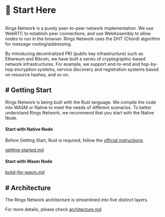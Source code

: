 # 🚀 Start Here

<figure><img src="https://camo.githubusercontent.com/1e8e8235037707bbdc8e2a24242e5874b8be89b971f0ae552585b46398971b6f/68747470733a2f2f7374617469632e72696e67736e6574776f726b2e696f2f72696e67736e6574776f726b5f6c6f676f2e706e67" alt=""><figcaption></figcaption></figure>

Rings Network is a purely peer-to-peer network implementation. We use WebRTC to establish peer connections, and use WebAssembly to allow nodes to run in the browser. Rings Network uses the DHT (Chord) algorithm for message routing/addressing.

By introducing decentralized PKI (public key infrastructure) such as Ethereum and Bitcoin, we have built a series of cryptographic-based network infrastructures. For example, we support end-to-end and hop-by-hop encryption systems, service discovery and registration systems based on resource hashes, and so on.

## # Getting Start

Rings Network is being built with the Rust language. We compile the code into WASM or Native to meet the needs of different scenarios. To better understand Rings Network, we recommend that you start with the Native Node.

#### Start with Native Node

Before Getting Start, Rust is required, follow the [official instructions](https://www.rust-lang.org/tools/install).

[getting-started.md](getting-started.md "mention")

#### Start with Wasm Node

[build-for-wasm.md](build-for-wasm.md "mention")

## # Architecture

The Rings Network architecture is streamlined into five distinct layers.

&#x20; For more details, please check [architecture.md](advanced-topic/architecture.md "mention")

